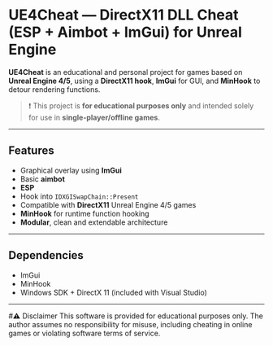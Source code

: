 #  UE4Cheat — DirectX11 DLL Cheat (ESP + Aimbot + ImGui) for Unreal Engine

**UE4Cheat** is an educational and personal project for games based on **Unreal Engine 4/5**, using a **DirectX11 hook**, **ImGui** for GUI, and **MinHook** to detour rendering functions.

> ❗ This project is **for educational purposes only** and intended solely for use in **single-player/offline games**.

---

##  Features

-  Graphical overlay using **ImGui**
-  Basic **aimbot**
-  **ESP**
-  Hook into `IDXGISwapChain::Present`
-  Compatible with **DirectX11** Unreal Engine 4/5 games
-  **MinHook** for runtime function hooking
-  **Modular**, clean and extendable architecture

---

##  Dependencies
- ImGui
- MinHook
- Windows SDK + DirectX 11 (included with Visual Studio)

---
#⚠️ Disclaimer
This software is provided for educational purposes only.
The author assumes no responsibility for misuse, including cheating in online games or violating software terms of service.

